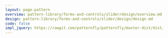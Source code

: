 ```yaml
---
layout: page-pattern
overview: pattern-library/forms-and-controls/slider/design/overview.md
design: pattern-library/forms-and-controls/slider/design/design.md
code: false
impl_jquery: https://rawgit.com/patternfly/patternfly/master-dist/dist/tests/bootstrap-slider.html
---
```

